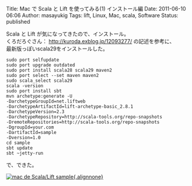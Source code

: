Title: Mac で Scala と Lift を使ってみる(1) インストール編
Date: 2011-06-10 06:06
Author: masayukig
Tags: lift, Linux, Mac, scala, Software
Status: published

Scala と Lift が気になってきたので、インストール。  
くろだろぐさん： <http://kuroda.exblog.jp/12093277/> の記述を参考に、  
最新版っぽいscala29をインストールした。

    sudo port selfupdate
    sudo port upgrade outdated
    sudo port install scala28 scala29 maven2
    sudo port select --set maven maven2
    sudo scala_select scala29
    scala -version
    sudo port install sbt
    mvn archetype:generate -U   
    -DarchetypeGroupId=net.liftweb   
    -DarchetypeArtifactId=lift-archetype-basic_2.8.1   
    -DarchetypeVersion=2.3   
    -DarchetypeRepository=http://scala-tools.org/repo-snapshots   
    -DremoteRepositories=http://scala-tools.org/repo-snapshots   
    -DgroupId=your.com   
    -DartifactId=sample   
    -Dversion=1.0
    cd sample
    sbt update
    sbt ~jetty-run

で、できた。

[![mac de Scala/Lift
sample](http://farm6.static.flickr.com/5261/5815832647_168f6767f5.jpg){.alignnone}](http://www.flickr.com/photos/31362181@N08/5815832647/ "mac de Scala/Lift sample")
